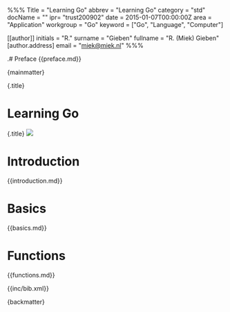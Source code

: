 %%%
Title = "Learning Go"
abbrev = "Learning Go"
category = "std"
docName = ""
ipr= "trust200902"
date = 2015-01-07T00:00:00Z
area = "Application"
workgroup = "Go"
keyword = ["Go", "Language", "Computer"]

[[author]]
initials = "R."
surname  = "Gieben"
fullname = "R. (Miek) Gieben"
  [author.address]
  email = "miek@miek.nl"
%%%

.# Preface
{{preface.md}}

{mainmatter}

{.title}
# Learning Go
<!-- this .title does not work -->
{.title}
![](fig/bumper-inverse.png)

# Introduction
{{introduction.md}}

# Basics
{{basics.md}}


# Functions
{{functions.md}}

<!--
# Packages
{{packages.md}}


# Beyond the basics
{{beyond.md}}


# Interfaces
{{interfaces.md}}


# Concurrency
{{channels.md}}


# Communication
{{communication.md}}

-->

{{inc/bib.xml}}


{backmatter}
